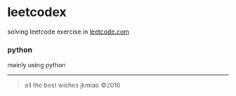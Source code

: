 leetcodex
====

solving leetcode exercise in [leetcode.com](https://leetcode.com/problemset/algorithms/)


### python

mainly using python 

----

> all the best wishes 
> jkmiao &copy;2016 


